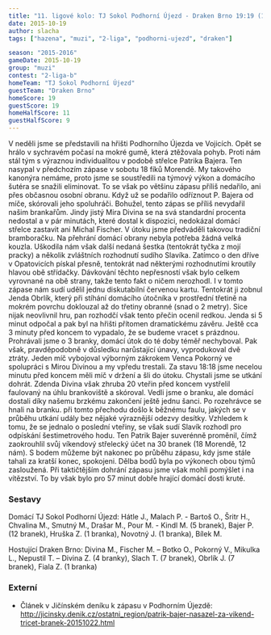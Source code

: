 ```yaml
---
title: "11. ligové kolo: TJ Sokol Podhorní Újezd - Draken Brno 19:19 (11:9)"
date: 2015-10-19
author: slacha
tags: ["hazena", "muzi", "2-liga", "podhorni-ujezd", "draken"]

season: "2015-2016"
gameDate: 2015-10-19
group: "muzi"
contest: "2-liga-b"
homeTeam: "TJ Sokol Podhorní Újezd"
guestTeam: "Draken Brno"
homeScore: 19
guestScore: 19
homeHalfScore: 11
guestHalfScore: 9
---
```


V neděli jsme se představili na hřišti Podhorního Újezda ve Vojicích. Opět se hrálo v sychravém počasí na mokré gumě, která ztěžovala pohyb. Proti nám stál tým s výraznou individualitou v podobě střelce Patrika Bajera. Ten nasypal v předchozím zápase v sobotu 18 fíků Morendě. My takového kanonýra nemáme, proto jsme se soustředili na týmový výkon a domácího šutéra se snažili eliminovat. To se však po většinu zápasu příliš nedařilo, ani přes občasnou osobní obranu. Když už se podařilo odříznout P. Bajera od míče, skórovali jeho spoluhráči. Bohužel, tento zápas se příliš nevydařil našim brankařům. Jindy jistý Mira Divina se na svá standardní procenta nedostal a v pár minutách, které dostal k dispozici, nedokázal domácí střelce zastavit ani Michal Fischer. V útoku jsme předváděli takovou tradiční bramboračku. Na přehrání domácí obrany nebyla potřeba žádná velká kouzla. Uškodila nám však další nedaná šestka (tentokrát tyčka z mojí pracky) a několik zvláštních rozhodnutí sudího Slavíka. Zatímco o den dříve v Opatovicích pískal přesně, tentokrát nad některými rozhodnutími kroutily hlavou obě střídačky. Dávkování těchto nepřesností však bylo celkem vyrovnané na obě strany, takže tento fakt o ničem nerozhodl. I v tomto zápase nám sudí udělil jednu diskutabilní červenou kartu. Tentokrát ji zobnul Jenda Obrlík, který při stíhání domácího útočníka v prostřední třetině na mokrém povrchu doklouzal až do třetiny obranné (snad o 2 metry). Sice nijak neovlivnil hru, pan rozhodčí však tento přečin ocenil redkou. Jenda si 5 minut odpočal a pak byl na hřišti přítomen dramatickému závěru. Ještě cca 3 minuty před koncem to vypadalo, že se budeme vracet s prázdnou. Prohrávali jsme o 3 branky, domácí útok do té doby téměř nechyboval. Pak však, pravděpodobně v důsledku narůstající únavy, vyprodukoval dvě ztráty. Jeden míč vybojoval výborným zákrokem Venca Pokorný ve spolupráci s Mirou Divinou a my vpředu trestali. Za stavu 18:18 jsme necelou minutu před koncem měli míč v držení a šli do útoku. Chystali jsme se utkání dohrát. Zdenda Divina však zhruba 20 vteřin před koncem vystřelil faulovaný na úhlu brankoviště a skóroval. Vedli jsme o branku, ale domácí dostali díky našemu brzkému zakončení ještě jednu šanci. Po rozehrávce se hnali na branku. při tomto přechodu došlo k běžnému faulu, jakých se v průběhu utkání udály bez nějaké výraznější odezvy desítky. Vzhledem k tomu, že se jednalo o poslední vteřiny, se však sudí Slavík rozhodl pro odpískání šestimetrového hodu. Ten Patrik Bajer suverénně proměnil, čímž zaokrouhlil svůj víkendový střelecký účet na 30 branek (18 Morendě, 12 nám). S bodem můžeme být nakonec po průběhu zápasu, kdy jsme stále tahali za kratší konec, spokojeni. Dělba bodů byla po výkonech obou týmů zasloužená. Při taktičtějším dohrání zápasu jsme však mohli pomýšlet i na vítězství. To by však bylo pro 57 minut dobře hrající domácí dosti kruté.

### Sestavy

Domácí TJ Sokol Podhorní Újezd: Hátle J., Malach P. - Bartoš O., Šritr H., Chvalina M., Smutný M., Drašar M., Pour M. - Kindl M. (5 branek), Bajer P. (12 branek), Hruška Z. (1 branka), Novotný J. (1 branka), Bílek M.

Hostující Draken Brno: Divina M., Fischer M. – Botko O., Pokorný V., Mikulka L., Nepustil T. – Divina Z. (4 branky), Slach T. (7 branek), Obrlík J. (7 branek), Fiala Z. (1 branka)

### Externí

* Článek v Jičínském deníku k zápasu v Podhorním Újezdě: http://jicinsky.denik.cz/ostatni_region/patrik-bajer-nasazel-za-vikend-tricet-branek-20151022.html